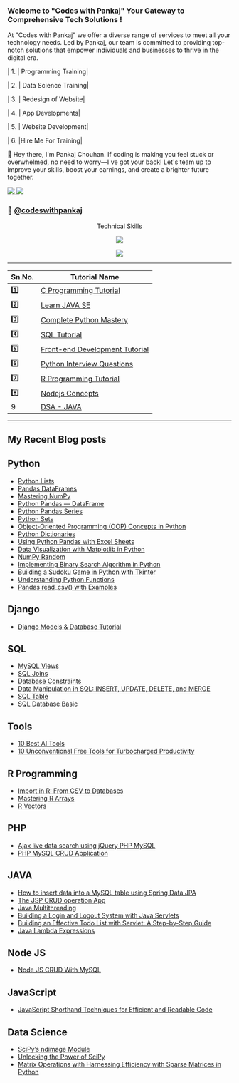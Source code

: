 <h3 align="left">
Welcome to "Codes with Pankaj"
Your Gateway to Comprehensive
Tech Solutions !
</h3>
<p align="left">
At "Codes with Pankaj" we offer a diverse range of services to meet all your technology needs. Led by Pankaj, our team is committed to providing top-notch solutions that empower individuals and businesses to thrive in the digital era.

| 1. | Programming Training|

| 2. | Data Science Training|

| 3. | Redesign of Website|

| 4. | App Developments|

| 5. | Website Development|

| 6. |Hire Me For Training|

</p>
<p align="left"> 
🚀 Hey there,
I'm Pankaj Chouhan. If coding is making you feel stuck or overwhelmed, no need to worry—I've got your back! Let's team up to improve your skills, boost your earnings, and create a brighter future together.
</p>

<p align="left"> 
  <a href="https://twitter.com/home">
    <img src="https://img.shields.io/badge/Twitter-465149?style=for-the-badge"/>
    
  </a>
  
   <a href="https://www.codeswithpankaj.com">
    <img src="https://img.shields.io/badge/Portfolio-465149?style=for-the-badge"/>
  </a>
</p>

### 🔗 [@codeswithpankaj](https://www.codeswithpankaj.com)

<p align="center">Technical Skills</p>

<p align="center">
  <a href="https://www.codeswithpankaj.com">
    <img src="https://skillicons.dev/icons?i=js,mongodb,typescript,next,mysql,java,php,python,r,go,c,cpp" />
  </a>
</p>
<p align="center">
  <a href="https://www.codeswithpankaj.com">
    <img src="https://skillicons.dev/icons?i=express,react,nodejs,html,css,bootstrap,jquery,tailwind,figma,git,github,wordpress" />
  </a>
</p>




----

| Sn.No. | Tutorial Name                            |
| ------ | ---------------------------------------- |
| 1️⃣     | [C Programming Tutorial](https://github.com/Pankaj-Str/C-Programming-Tutorial)             |
| 2️⃣     | [Learn JAVA SE](https://github.com/Pankaj-Str/Learn-JAVA-SE)                         |
| 3️⃣     | [Complete Python Mastery](https://github.com/Pankaj-Str/Complete-Python-Mastery)       |
| 4️⃣     | [SQL Tutorial](https://github.com/Pankaj-Str/SQL-tutorial)                               |
| 5️⃣     | [Front-end Development Tutorial](https://github.com/Pankaj-Str/Front-end-Development-Tutorial) |
| 6️⃣     | [Python Interview Questions](https://github.com/Pankaj-Str/Python-Interview-Questions)    |
| 7️⃣     | [R Programming Tutorial](https://github.com/Pankaj-Str/R-Programming-Tutorial)           |
| 8️⃣     | [Nodejs Concepts](https://github.com/Pankaj-Str/Nodejs-Concepts)                       |
| 9 |[DSA - JAVA ](https://github.com/Pankaj-Str/Learn-Data-Structures-JAVA)|



--------
## My Recent Blog posts
## Python

- [Python Lists](https://codeswithpankaj.medium.com/mastering-python-lists-a-comprehensive-guide-65b709ef65e7)
- [Pandas DataFrames](https://codeswithpankaj.medium.com/mastering-pandas-dataframes-a-comprehensive-guide-codes-with-pankaj-63b22098a6d4)
- [Mastering NumPy](https://codeswithpankaj.medium.com/mastering-numpy-a-comprehensive-guide-codes-with-pankaj-178e191a9143)
- [Python Pandas — DataFrame](https://codeswithpankaj.medium.com/python-pandas-dataframe-6b7eb73a9393)
- [Python Pandas Series](https://codeswithpankaj.medium.com/python-pandas-series-f2df7ddf4720)
- [Python Sets](https://codeswithpankaj.medium.com/python-sets-569a3b5b81cd)
- [Object-Oriented Programming (OOP) Concepts in Python](https://medium.com/@codeswithpankaj/mastering-object-oriented-programming-oop-concepts-in-python-28f8d5bfce7b)
- [Python Dictionaries](https://medium.com/@codeswithpankaj/unleash-the-power-of-python-dictionaries-a-comprehensive-guide-with-examples-04adf6449de2)
- [Using Python Pandas with Excel Sheets](https://codeswithpankaj.medium.com/using-python-pandas-with-excel-sheets-41642ecc7b65)
- [Data Visualization with Matplotlib in Python](https://codeswithpankaj.medium.com/mastering-data-visualization-with-matplotlib-in-python-f0f385f837b3)
- [NumPy Random](https://codeswithpankaj.medium.com/numpy-random-681071ee5abd)
- [Implementing Binary Search Algorithm in Python](https://codeswithpankaj.medium.com/mastering-search-a-guide-to-implementing-binary-search-algorithm-in-python-36801a753782)
- [Building a Sudoku Game in Python with Tkinter](https://codeswithpankaj.medium.com/building-a-sudoku-game-in-python-with-tkinter-codes-with-pankaj-42b78a86834b)
- [Understanding Python Functions](https://codeswithpankaj.medium.com/understanding-python-functions-a-comprehensive-guide-codes-with-pankaj-95cebd864bfb)
- [Pandas read_csv() with Examples ](https://codeswithpankaj.medium.com/mastering-pandas-read-csv-with-examples-a-tutorial-by-codes-with-pankaj-96ad7c08e3b4)

## Django
- [Django Models & Database Tutorial](https://codeswithpankaj.medium.com/django-models-database-tutorial-4ead0e6bc663)
## SQL

- [MySQL Views](https://codeswithpankaj.medium.com/exploring-mysql-views-simplifying-database-queries-with-examples-3a928a7f4893)
- [SQL Joins](https://codeswithpankaj.medium.com/demystifying-sql-joins-a-comprehensive-guide-codes-with-pankaj-e44aa804ec3b)
- [Database Constraints](https://codeswithpankaj.medium.com/exploring-database-constraints-ensuring-data-integrity-in-your-sql-database-codes-with-pankaj-aa131064dc9a)
- [Data Manipulation in SQL: INSERT, UPDATE, DELETE, and MERGE](https://codeswithpankaj.medium.com/mastering-data-manipulation-in-sql-insert-update-delete-and-merge-codes-with-pankaj-a087f94f0f20)
- [SQL Table](https://codeswithpankaj.medium.com/sql-table-869bbf763604)
- [SQL Database Basic](https://codeswithpankaj.medium.com/sql-database-basic-437ae162f6f4)

## Tools

- [10 Best AI Tools](https://codeswithpankaj.medium.com/10-best-ai-tools-to-make-money-and-grow-your-business-with-codes-with-pankaj-9c8401f85cc6)
- [10 Unconventional Free Tools for Turbocharged Productivity](https://codeswithpankaj.medium.com/time-warp-10-unconventional-free-tools-for-turbocharged-productivity-8cb24ff75982)

## R Programming

- [Import in R: From CSV to Databases](https://codeswithpankaj.medium.com/mastering-data-import-in-r-from-csv-to-databases-and-beyond-codes-with-pankaj-b4e9c4d593eb)
- [Mastering R Arrays](https://codeswithpankaj.medium.com/mastering-r-arrays-a-comprehensive-guide-with-examples-codes-with-pankaj-576c37890fcf)
- [R Vectors](https://codeswithpankaj.medium.com/understanding-r-vectors-a-comprehensive-guide-with-examples-codes-with-pankaj-d611f9e0322f)

## PHP

- [Ajax live data search using jQuery PHP MySQL](https://codeswithpankaj.medium.com/ajax-live-data-search-using-jquery-php-mysql-codes-with-pankaj-bb9147f8d305)
- [PHP MySQL CRUD Application](https://codeswithpankaj.medium.com/php-mysql-crud-application-812ee1b90702)

## JAVA

- [How to insert data into a MySQL table using Spring Data JPA](https://codeswithpankaj.medium.com/how-to-insert-data-into-a-mysql-table-using-spring-data-jpa-2df1a147fa9f)
- [The JSP CRUD operation App](https://codeswithpankaj.medium.com/the-jsp-crud-operation-app-with-codes-with-pankaj-292092d51b99)
- [Java Multithreading](https://codeswithpankaj.medium.com/a-deep-dive-into-java-multithreading-fd611603c8c6)
- [Building a Login and Logout System with Java Servlets](https://codeswithpankaj.medium.com/building-a-login-and-logout-system-with-java-servlets-6b51521dfcd8)
- [Building an Effective Todo List with Servlet: A Step-by-Step Guide](https://codeswithpankaj.medium.com/building-an-effective-todo-list-with-servlet-a-step-by-step-guide-caa9c37acb34)
- [Java Lambda Expressions](https://codeswithpankaj.medium.com/mastering-java-lambda-expressions-a-comprehensive-guide-by-codes-with-pankaj-c2ca3b141eb8)
## Node JS

- [Node JS CRUD With MySQL](https://codeswithpankaj.medium.com/node-js-crud-with-mysql-f605755e9fcb)

## JavaScript
- [JavaScript Shorthand Techniques for Efficient and Readable Code](https://codeswithpankaj.medium.com/javascript-shorthand-techniques-for-efficient-and-readable-code-ae64512df483)

## Data Science 
- [SciPy’s ndimage Module ](https://codeswithpankaj.medium.com/a-deep-dive-into-scipys-ndimage-module-by-codes-with-pankaj-e93dcbcb8b81)
- [Unlocking the Power of SciPy](https://codeswithpankaj.medium.com/unlocking-the-power-of-scipy-a-comprehensive-beginners-guide-aca7eb3dbb92)
- [Matrix Operations with Harnessing Efficiency with Sparse Matrices in Python ](https://codeswithpankaj.medium.com/mastering-matrix-operations-with-harnessing-efficiency-with-sparse-matrices-in-python-a-deep-5b78ded1cc7c)




